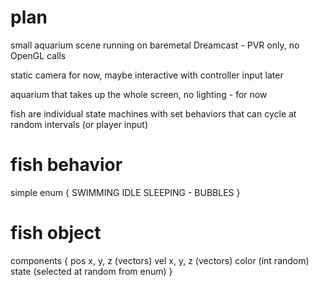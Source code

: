 # plan

small aquarium scene running on baremetal Dreamcast - PVR only, no OpenGL calls

static camera for now, maybe interactive with controller input later

aquarium that takes up the whole screen, no lighting - for now

fish are individual state machines with set behaviors that can cycle at random intervals (or player input)

# fish behavior

simple enum {
	SWIMMING
	IDLE
	SLEEPING - BUBBLES
}

# fish object

components {
	pos x, y, z (vectors)
	vel x, y, z (vectors)
	color (int random)
	state (selected at random from enum)
}


